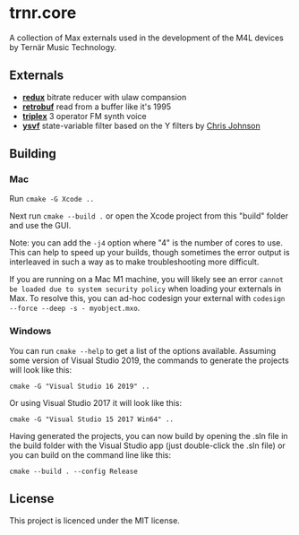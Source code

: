 # trnr.core

A collection of Max externals used in the development of the M4L devices by Ternär Music Technology.

## Externals

- **[redux](https://github.com/ChrisHerb/trnr.core/blob/master/source/projects/trnr.core.redux_tilde/trnr.core.redux_tilde.cpp)** bitrate reducer with ulaw compansion
- **[retrobuf](https://github.com/ChrisHerb/trnr.core/blob/master/source/projects/trnr.core.retrobuf_tilde/trnr.core.retrobuf_tilde.cpp)** read from a buffer like it's 1995
- **[triplex](https://github.com/ChrisHerb/trnr.core/blob/master/source/projects/trnr.core.triplex_tilde/trnr.core.triplex_tilde.cpp)** 3 operator FM synth voice
- **[ysvf](https://github.com/ChrisHerb/trnr.core/blob/master/source/projects/trnr.core.ysvf_tilde/trnr.core.ysvf_tilde.cpp)** state-variable filter based on the Y filters by [Chris Johnson](https://github.com/airwindows)

## Building

### Mac

Run `cmake -G Xcode ..`

Next run `cmake --build .` or open the Xcode project from this "build" folder and use the GUI.

Note: you can add the `-j4` option where "4" is the number of cores to use. This can help to speed up your builds, though sometimes the error output is interleaved in such a way as to make troubleshooting more difficult.

If you are running on a Mac M1 machine, you will likely see an error `cannot be loaded due to system security policy` when loading your externals in Max. To resolve this, you can ad-hoc codesign your external with `codesign --force --deep -s - myobject.mxo`.

### Windows

You can run `cmake --help` to get a list of the options available. Assuming some version of Visual Studio 2019, the commands to generate the projects will look like this:

`cmake -G "Visual Studio 16 2019" ..`

Or using Visual Studio 2017 it will look like this:

`cmake -G "Visual Studio 15 2017 Win64" ..`

Having generated the projects, you can now build by opening the .sln file in the build folder with the Visual Studio app (just double-click the .sln file) or you can build on the command line like this:

`cmake --build . --config Release`

## License

This project is licenced under the MIT license.
